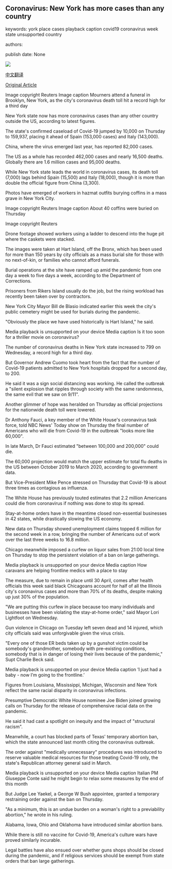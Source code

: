## Coronavirus: New York has more cases than any country

keywords: york place cases playback caption covid19 coronavirus week state unsupported country

authors: 

publish date: None

![](https://ichef.bbci.co.uk/news/1024/branded_news/1B20/production/_111744960_hi061004818.jpg)

[中文翻译](Coronavirus%3A%20New%20York%20has%20more%20cases%20than%20any%20country_zh.md)

[Original Article](https://www.bbc.com/news/world-us-canada-52239261)

Image copyright Reuters Image caption Mourners attend a funeral in Brooklyn, New York, as the city's coronavirus death toll hit a record high for a third day

New York state now has more coronavirus cases than any other country outside the US, according to latest figures.

The state's confirmed caseload of Covid-19 jumped by 10,000 on Thursday to 159,937, placing it ahead of Spain (153,000 cases) and Italy (143,000).

China, where the virus emerged last year, has reported 82,000 cases.

The US as a whole has recorded 462,000 cases and nearly 16,500 deaths. Globally there are 1.6 million cases and 95,000 deaths.

While New York state leads the world in coronavirus cases, its death toll (7,000) lags behind Spain (15,500) and Italy (18,000), though it is more than double the official figure from China (3,300).

Photos have emerged of workers in hazmat outfits burying coffins in a mass grave in New York City.

Image copyright Reuters Image caption About 40 coffins were buried on Thursday

Image copyright Reuters

Drone footage showed workers using a ladder to descend into the huge pit where the caskets were stacked.

The images were taken at Hart Island, off the Bronx, which has been used for more than 150 years by city officials as a mass burial site for those with no next-of-kin, or families who cannot afford funerals.

Burial operations at the site have ramped up amid the pandemic from one day a week to five days a week, according to the Department of Corrections.

Prisoners from Rikers Island usually do the job, but the rising workload has recently been taken over by contractors.

New York City Mayor Bill de Blasio indicated earlier this week the city's public cemetery might be used for burials during the pandemic.

"Obviously the place we have used historically is Hart Island," he said.

Media playback is unsupported on your device Media caption Is it too soon for a thriller movie on coronavirus?

The number of coronavirus deaths in New York state increased to 799 on Wednesday, a record high for a third day.

But Governor Andrew Cuomo took heart from the fact that the number of Covid-19 patients admitted to New York hospitals dropped for a second day, to 200.

He said it was a sign social distancing was working. He called the outbreak a "silent explosion that ripples through society with the same randomness, the same evil that we saw on 9/11".

Another glimmer of hope was heralded on Thursday as official projections for the nationwide death toll were lowered.

Dr Anthony Fauci, a key member of the White House's coronavirus task force, told NBC News' Today show on Thursday the final number of Americans who will die from Covid-19 in the outbreak "looks more like 60,000".

In late March, Dr Fauci estimated "between 100,000 and 200,000" could die.

The 60,000 projection would match the upper estimate for total flu deaths in the US between October 2019 to March 2020, according to government data.

But Vice-President Mike Pence stressed on Thursday that Covid-19 is about three times as contagious as influenza.

The White House has previously touted estimates that 2.2 million Americans could die from coronavirus if nothing was done to stop its spread.

Stay-at-home orders have in the meantime closed non-essential businesses in 42 states, while drastically slowing the US economy.

New data on Thursday showed unemployment claims topped 6 million for the second week in a row, bringing the number of Americans out of work over the last three weeks to 16.8 million.

Chicago meanwhile imposed a curfew on liquor sales from 21:00 local time on Thursday to stop the persistent violation of a ban on large gatherings.

Media playback is unsupported on your device Media caption How caravans are helping frontline medics with a place to stay

The measure, due to remain in place until 30 April, comes after health officials this week said black Chicagoans account for half of all the Illinois city's coronavirus cases and more than 70% of its deaths, despite making up just 30% of the population.

"We are putting this curfew in place because too many individuals and businesses have been violating the stay-at-home order," said Mayor Lori Lightfoot on Wednesday.

Gun violence in Chicago on Tuesday left seven dead and 14 injured, which city officials said was unforgivable given the virus crisis.

"Every one of those ER beds taken up by a gunshot victim could be somebody's grandmother, somebody with pre-existing conditions, somebody that is in danger of losing their lives because of the pandemic," Supt Charlie Beck said.

Media playback is unsupported on your device Media caption ‘I just had a baby - now I’m going to the frontline.’

Figures from Louisiana, Mississippi, Michigan, Wisconsin and New York reflect the same racial disparity in coronavirus infections.

Presumptive Democratic White House nominee Joe Biden joined growing calls on Thursday for the release of comprehensive racial data on the pandemic.

He said it had cast a spotlight on inequity and the impact of "structural racism".

Meanwhile, a court has blocked parts of Texas' temporary abortion ban, which the state announced last month citing the coronavirus outbreak.

The order against "medically unnecessary" procedures was introduced to reserve valuable medical resources for those treating Covid-19 only, the state's Republican attorney general said in March.

Media playback is unsupported on your device Media caption Italian PM Giuseppe Conte said he might begin to relax some measures by the end of this month

But Judge Lee Yaekel, a George W Bush appointee, granted a temporary restraining order against the ban on Thursday.

"As a minimum, this is an undue burden on a woman's right to a previability abortion," he wrote in his ruling.

Alabama, Iowa, Ohio and Oklahoma have introduced similar abortion bans.

While there is still no vaccine for Covid-19, America's culture wars have proved similarly incurable.

Legal battles have also ensued over whether guns shops should be closed during the pandemic, and if religious services should be exempt from state orders that ban large gatherings.